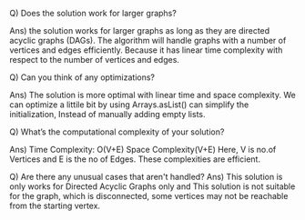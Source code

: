 Q) Does the solution work for larger graphs? 

Ans) the solution works for larger graphs as long as they are directed acyclic graphs (DAGs). The algorithm will handle graphs with a number of vertices and edges efficiently. Because it has linear time complexity with respect to the number of vertices and edges.




Q) Can you think of any optimizations? 

Ans) The solution is more optimal with linear time and space complexity. We can optimize a littile bit by using Arrays.asList() can simplify the initialization, Instead of manually adding empty lists.


Q) What’s the computational complexity of your solution? 

Ans) Time Complexity: O(V+E)  Space Complexity(V+E)  Here, V is no.of Vertices  and E is the no of Edges. These complexities are efficient.
	

Q) Are there any unusual cases that aren't handled? 
Ans) This solution is only works for Directed Acyclic Graphs only and This solution is not suitable for the graph, which is disconnected, some vertices may not be reachable from the starting vertex.
